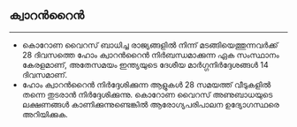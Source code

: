 ## ക്വാറൻറൈൻ

---
* കൊറോണ വൈറസ് ബാധിച്ച രാജ്യങ്ങളിൽ നിന്ന് മടങ്ങിയെത്തുന്നവർക്ക് 28 ദിവസത്തെ ഹോം ക്വാറൻറൈൻ നിർബന്ധമാക്കുന്ന ഏക സംസ്ഥാനം കേരളമാണ്, അതേസമയം ഇന്ത്യയുടെ ദേശീയ മാർഗ്ഗനിർദ്ദേശങ്ങൾ 14 ദിവസമാണ്. 
* ഹോം ക്വാറൻറൈൻ നിർദ്ദേശിക്കുന്ന ആളുകൾ 28 സമയത്ത് വീടുകളിൽ തന്നെ തുടരാൻ നിർദ്ദേശിക്കുന്നു. കൊറോണ വൈറസ് അണുബാധയുടെ ലക്ഷണങ്ങൾ കാണിക്കുന്നുണ്ടെങ്കിൽ ആരോഗ്യപരിപാലന ഉദ്യോഗസ്ഥരെ അറിയിക്കുക.
